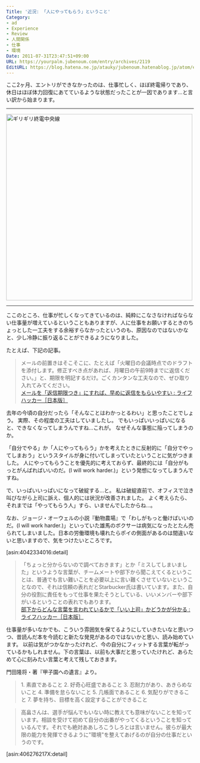 ```yaml
---
Title: '近況: 「人にやってもらう」ということ'
Category:
- ad
- Experience
- Review
- 人間関係
- 仕事
- 環境
Date: 2011-07-31T23:47:51+09:00
URL: https://yourpalm.jubenoum.com/entry/archives/2119
EditURL: https://blog.hatena.ne.jp/atauky/jubenoum.hatenablog.jp/atom/entry/6653458415120887394
---
```


ここ2ヶ月、エントリができなかったのは、仕事忙しく、ほぼ終電帰りであり、休日はほぼ体力回復にあてているような状態だったことが一因であります…と言い訳から始まります。

<hr />

<!--[flickr id="5946580678" thumbnail="small" overlay="true" size="medium" group="" align="center"] -->
<a class='flickr2tag-img' href="http://www.flickr.com/photos/xxxxshun/5946580678/" title="ギリギリ終電中央線 by xxxxshun, on Flickr"><img src="http://farm7.static.flickr.com/6121/5946580678_ea307f1aca.jpg" width="500" height="500" alt="ギリギリ終電中央線"></a>
<hr />

ここのところ、仕事が忙しくなってきているのは、純粋にこなさなければならない仕事量が増えているということもありますが、人に仕事をお願いするときのちょっとした一工夫をする余裕すらなかったというのも、原因なのではないかなと、少し冷静に振り返ることができるようになりました。

たとえば、下記の記事。

<blockquote cite="http://www.lifehacker.jp/2011/07/110727emaildeadlines.html" title="メールを「返信期限つき」にすれば、早めに返信をもらいやすい : ライフハッカー［日本版］"><p>メールの前置きはそこそこに、たとえば「火曜日の会議時点でのドラフトを添付します。修正すべき点があれば、月曜日の午前9時までに返信ください。」と、期限を明記するだけ。ごくカンタンな工夫なので、ぜひ取り入れてみてください。<br /><a href="http://www.lifehacker.jp/2011/07/110727emaildeadlines.html" title="メールを「返信期限つき」にすれば、早めに返信をもらいやすい : ライフハッカー［日本版］">メールを「返信期限つき」にすれば、早めに返信をもらいやすい : ライフハッカー［日本版］</a><br /></p></blockquote>

去年の今頃の自分だったら「そんなことはわかっとるわい」と思ったことでしょう。
実際、その程度の工夫はしていましたし。
でもいっぱいいっぱいになると、できなくなってしまうんですね…これが。
なぜそんな事態に陥ってしまうのか。

<!--more-->


「自分でやる」か「人にやってもらう」かを考えたときに反射的に「自分でやってしまおう」というスタイルが身に付いてしまっていたということに気がつきました。
人にやってもらうことを優先的に考えておらず、最終的には「自分がもっとがんばればいいのだ。(I will work harder.)」という発想になってしまうんですね。

で、いっぱいいっぱいになって破綻する…と。
私は破綻直前で、オフィスで泣き叫びながら上司に訴え、個人的には状況が改善されました。
よく考えらたら、それまでは「やってもらう人」すら、いませんでしたからね…。

なお、ジョージ・オーウェルの小説『動物農場』で「わしがもっと働けばいいのだ。(I will work harder.)」といっていた雄馬のボクサーは病気になったとたん売られてしまいました。日本の労働環境も壊れたらポイの側面があるのは間違いないと思いますので、気をつけたいところです。

[asin:4042334016:detail]

<blockquote cite="http://www.lifehacker.jp/2011/07/110727teamworkpoptech.html" title="部下からどんな言葉を言われているかで「いい上司」かどうかが分かる : ライフハッカー［日本版］"><p>「ちょっと分からないので調べておきます」とか「ミスしてしまいました」というような言葉が、チームメートや部下から聞こえてくるということは、普通でも言い難いことを必要以上に言い難くさせていないということなので、それは信頼の表れだとStarbucker氏は書いています。また、自分の役割に責任をもって仕事を果たそうとしている、いいメンバーや部下がいるということの表れでもあります。<br /><a href="http://www.lifehacker.jp/2011/07/110727teamworkpoptech.html" title="部下からどんな言葉を言われているかで「いい上司」かどうかが分かる : ライフハッカー［日本版］">部下からどんな言葉を言われているかで「いい上司」かどうかが分かる : ライフハッカー［日本版］</a><br /></p></blockquote>

仕事量が多いなかでも、こういう雰囲気を保てるようにしていきたいなと思いつつ、昔読んだ本を今読むと新たな発見があるのではないかと思い、読み始めています。
以前は気がつかなかったけれど、今の自分にフィットする言葉が転がっているかもしれません。下の言葉は、以前も大事だと思っていたけれど、あらためて心に刻みたい言葉と考えて残しておきます。

門田隆将・著『甲子園への遺言』より。
<blockquote>1. 素直であること
2. 好奇心旺盛であること
3. 忍耐力があり、あきらめないこと
4. 準備を怠らないこと
5. 几帳面であること
6. 気配りができること
7. 夢を持ち、目標を高く設定することができること</blockquote>

<blockquote>高畠さんは、選手が悩んでもいない時に教えても意味がないことを知っています。相談を受けて初めて自分の出番がやってくるということを知っているんです。それでも絶対ああしろこうしろとは言いません。彼らが最大限の能力を発揮できるように"環境"を整えてあげるのが自分の仕事だというのです。</blockquote>

[asin:406276217X:detail]

